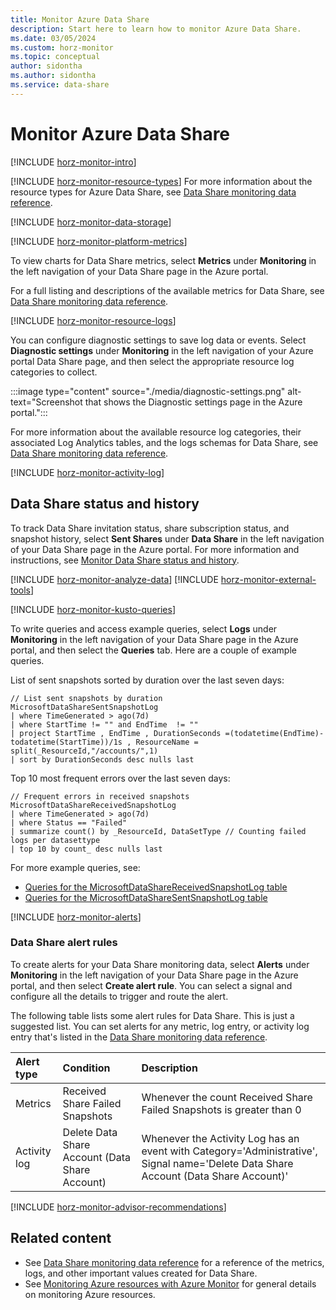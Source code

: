 ```yaml
---
title: Monitor Azure Data Share
description: Start here to learn how to monitor Azure Data Share.
ms.date: 03/05/2024
ms.custom: horz-monitor
ms.topic: conceptual
author: sidontha
ms.author: sidontha
ms.service: data-share
---
```


# Monitor Azure Data Share

[!INCLUDE [horz-monitor-intro](~/reusable-content/ce-skilling/azure/includes/azure-monitor/horizontals/horz-monitor-intro.md)]

[!INCLUDE [horz-monitor-resource-types](~/reusable-content/ce-skilling/azure/includes/azure-monitor/horizontals/horz-monitor-resource-types.md)]
For more information about the resource types for Azure Data Share, see [Data Share monitoring data reference](monitor-data-share-reference.md).

[!INCLUDE [horz-monitor-data-storage](~/reusable-content/ce-skilling/azure/includes/azure-monitor/horizontals/horz-monitor-data-storage.md)]

[!INCLUDE [horz-monitor-platform-metrics](~/reusable-content/ce-skilling/azure/includes/azure-monitor/horizontals/horz-monitor-platform-metrics.md)]

To view charts for Data Share metrics, select **Metrics** under **Monitoring** in the left navigation of your Data Share page in the Azure portal.

For a full listing and descriptions of the available metrics for Data Share, see [Data Share monitoring data reference](monitor-data-share-reference.md#metrics).

[!INCLUDE [horz-monitor-resource-logs](~/reusable-content/ce-skilling/azure/includes/azure-monitor/horizontals/horz-monitor-resource-logs.md)]

You can configure diagnostic settings to save log data or events. Select **Diagnostic settings** under **Monitoring** in the left navigation of your Azure portal Data Share page, and then select the appropriate resource log categories to collect.

:::image type="content" source="./media/diagnostic-settings.png" alt-text="Screenshot that shows the Diagnostic settings page in the Azure portal.":::

For more information about the available resource log categories, their associated Log Analytics tables, and the logs schemas for Data Share, see [Data Share monitoring data reference](monitor-data-share-reference.md#resource-logs).

[!INCLUDE [horz-monitor-activity-log](~/reusable-content/ce-skilling/azure/includes/azure-monitor/horizontals/horz-monitor-activity-log.md)]

## Data Share status and history

To track Data Share invitation status, share subscription status, and snapshot history, select **Sent Shares** under **Data Share** in the left navigation of your Data Share page in the Azure portal. For more information and instructions, see [Monitor Data Share status and history](how-to-monitor.md).

[!INCLUDE [horz-monitor-analyze-data](~/reusable-content/ce-skilling/azure/includes/azure-monitor/horizontals/horz-monitor-analyze-data.md)]
[!INCLUDE [horz-monitor-external-tools](~/reusable-content/ce-skilling/azure/includes/azure-monitor/horizontals/horz-monitor-external-tools.md)]

[!INCLUDE [horz-monitor-kusto-queries](~/reusable-content/ce-skilling/azure/includes/azure-monitor/horizontals/horz-monitor-kusto-queries.md)]

To write queries and access example queries, select **Logs** under **Monitoring** in the left navigation of your Data Share page in the Azure portal, and then select the **Queries** tab. Here are a couple of example queries.

List of sent snapshots sorted by duration over the last seven days:

```kusto
// List sent snapshots by duration 
MicrosoftDataShareSentSnapshotLog
| where TimeGenerated > ago(7d) 
| where StartTime != "" and EndTime  != "" 
| project StartTime , EndTime , DurationSeconds =(todatetime(EndTime)-todatetime(StartTime))/1s , ResourceName = split(_ResourceId,"/accounts/",1) 
| sort by DurationSeconds desc nulls last
```

Top 10 most frequent errors over the last seven days:

```kusto
// Frequent errors in received snapshots 
MicrosoftDataShareReceivedSnapshotLog 
| where TimeGenerated > ago(7d)  
| where Status == "Failed" 
| summarize count() by _ResourceId, DataSetType // Counting failed logs per datasettype
| top 10 by count_ desc nulls last
```

For more example queries, see:

- [Queries for the MicrosoftDataShareReceivedSnapshotLog table](/azure/azure-monitor/reference/queries/microsoftdatasharereceivedsnapshotlog)
- [Queries for the MicrosoftDataShareSentSnapshotLog table](/azure/azure-monitor/reference/queries/microsoftdatasharesentsnapshotlog)

[!INCLUDE [horz-monitor-alerts](~/reusable-content/ce-skilling/azure/includes/azure-monitor/horizontals/horz-monitor-alerts.md)]

### Data Share alert rules

To create alerts for your Data Share monitoring data, select **Alerts** under **Monitoring** in the left navigation of your Data Share page in the Azure portal, and then select **Create alert rule**. You can select a signal and configure all the details to trigger and route the alert.

The following table lists some alert rules for Data Share. This is just a suggested list. You can set alerts for any metric, log entry, or activity log entry that's listed in the [Data Share monitoring data reference](monitor-data-share-reference.md).

| Alert type | Condition | Description  |
|:---|:---|:---|
|Metrics |Received Share Failed Snapshots |Whenever the count Received Share Failed Snapshots is greater than 0|
|Activity log |Delete Data Share Account (Data Share Account) |Whenever the Activity Log has an event with Category='Administrative', Signal name='Delete Data Share Account (Data Share Account)'

[!INCLUDE [horz-monitor-advisor-recommendations](~/reusable-content/ce-skilling/azure/includes/azure-monitor/horizontals/horz-monitor-advisor-recommendations.md)]

## Related content

- See [Data Share monitoring data reference](monitor-data-share-reference.md) for a reference of the metrics, logs, and other important values created for Data Share.
- See [Monitoring Azure resources with Azure Monitor](/azure/azure-monitor/essentials/monitor-azure-resource) for general details on monitoring Azure resources.

